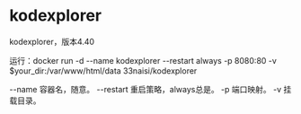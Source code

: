 # kodexplorer
kodexplorer，版本4.40

运行：docker run -d --name kodexplorer --restart always -p 8080:80 -v $your_dir:/var/www/html/data 33naisi/kodexplorer

--name 容器名，随意。
--restart 重启策略，always总是。
-p 端口映射。
-v 挂载目录。
